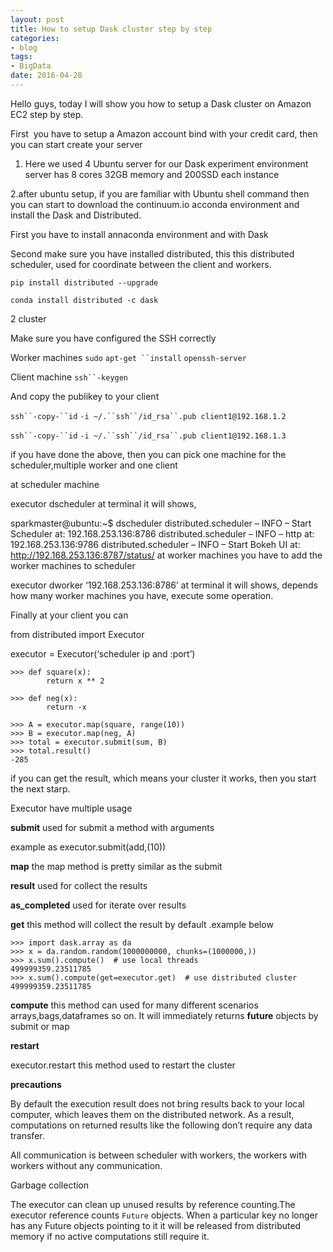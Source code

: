 ```yaml
---
layout: post
title: How to setup Dask cluster step by step
categories:
- blog
tags:
- BigData
date: 2016-04-28	
---
```


Hello guys, today I will show  you how to setup a Dask cluster on Amazon EC2 step by step.

First  you have to setup a Amazon account bind with your credit card, then you can start create your server 

1. Here we used 4 Ubuntu server for our Dask experiment environment server has 8 cores   32GB memory and 200SSD each instance

2.after ubuntu setup, if you are familiar with Ubuntu shell command then you can start         to download the continuum.io  acconda environment and install the Dask  and                         Distributed.

First you have to install annaconda environment   and with Dask

Second make sure you have installed  distributed, this this distributed scheduler, used for coordinate between the client and workers.

```
pip install distributed --upgrade
```

```
conda install distributed -c dask
```

2 cluster

Make sure you  have configured the SSH correctly

Worker machines  `sudo` `apt-get ``install` `openssh-server`

Client machine  `ssh``-keygen`

And  copy the publikey to your client

`ssh``-copy-``id` `-i ~/.``ssh``/id_rsa``.pub client1@192.168.1.2`

`ssh``-copy-``id` `-i ~/.``ssh``/id_rsa``.pub client1@192.168.1.3`

 

if you have done the above, then you can pick one machine for the scheduler,multiple worker and one client

at scheduler machine

executor dscheduler at terminal it will shows,

sparkmaster@ubuntu:~$ dscheduler
distributed.scheduler – INFO – Start Scheduler at: 192.168.253.136:8786
distributed.scheduler – INFO – http at: 192.168.253.136:9786
distributed.scheduler – INFO – Start Bokeh UI at: <http://192.168.253.136:8787/status/>
at worker machines you have to add the worker machines to scheduler

executor dworker ‘192.168.253.136:8786’ at terminal it will shows, depends how many worker machines you have, execute some operation.

Finally at your client you can

from distributed import Executor

executor = Executor(‘scheduler ip and :port’)

```
>>> def square(x):
        return x ** 2

>>> def neg(x):
        return -x

>>> A = executor.map(square, range(10))
>>> B = executor.map(neg, A)
>>> total = executor.submit(sum, B)
>>> total.result()
-285
```

if you can get the result, which means your cluster it works, then you start the next starp.

 

Executor have multiple usage

**submit** used for submit a method with arguments

example as executor.submit(add,(10))

**map**  the map method is pretty similar as the submit

**result**  used for collect the results

**as_completed** used for iterate over results

**get** this method will collect the result by default .example below

```
>>> import dask.array as da
>>> x = da.random.random(1000000000, chunks=(1000000,))
>>> x.sum().compute()  # use local threads
499999359.23511785
>>> x.sum().compute(get=executor.get)  # use distributed cluster
499999359.23511785
```

**compute**  this method can used for many different  scenarios arrays,bags,dataframes so on. It will immediately returns **future** objects by submit or map

**restart**

executor.restart this method used to restart the cluster

 

**precautions**

By default the execution result does not bring results back to your local computer, which leaves them on the distributed network. As a result, computations on returned results like the following don’t require any data transfer.

All communication is between scheduler with workers, the workers with workers without any communication.

Garbage collection

The executor can clean up unused results by reference counting.The executor reference counts `Future` objects. When a particular key no longer has any Future objects pointing to it it will be released from distributed memory if no active computations still require it.
